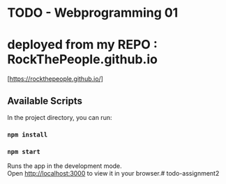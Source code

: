 # TODO - Webprogramming 01

# deployed from my REPO : RockThePeople.github.io
[https://rockthepeople.github.io/]

## Available Scripts

In the project directory, you can run:
### `npm install`
### `npm start`

Runs the app in the development mode.\
Open [http://localhost:3000](http://localhost:3000) to view it in your browser.#   t o d o - a s s i g n m e n t 2  
 